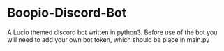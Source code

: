 # Boopio-Discord-Bot
A Lucio themed discord bot written in python3. 
Before use of the bot you will need to add your own bot token, which should be place in main.py
